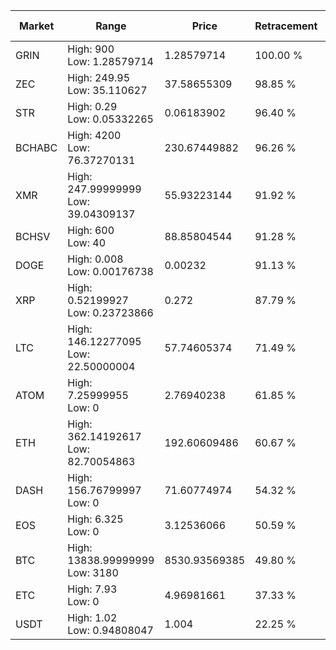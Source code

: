 | Market | Range | Price| Retracement | Doubles to 50% |
| --- | --- | --- | --- | --- |
| GRIN | High: 900<br />Low: 1.28579714 | 1.28579714 | 100.00 % | 350.48 |
| ZEC | High: 249.95<br />Low: 35.110627 | 37.58655309 | 98.85 % | 3.79 |
| STR | High: 0.29<br />Low: 0.05332265 | 0.06183902 | 96.40 % | 2.78 |
| BCHABC | High: 4200<br />Low: 76.37270131 | 230.67449882 | 96.26 % | 9.27 |
| XMR | High: 247.99999999<br />Low: 39.04309137 | 55.93223144 | 91.92 % | 2.57 |
| BCHSV | High: 600<br />Low: 40 | 88.85804544 | 91.28 % | 3.60 |
| DOGE | High: 0.008<br />Low: 0.00176738 | 0.00232 | 91.13 % | 2.11 |
| XRP | High: 0.52199927<br />Low: 0.23723866 | 0.272 | 87.79 % | 1.40 |
| LTC | High: 146.12277095<br />Low: 22.50000004 | 57.74605374 | 71.49 % | 1.46 |
| ATOM | High: 7.25999955<br />Low: 0 | 2.76940238 | 61.85 % | 1.31 |
| ETH | High: 362.14192617<br />Low: 82.70054863 | 192.60609486 | 60.67 % | 1.15 |
| DASH | High: 156.76799997<br />Low: 0 | 71.60774974 | 54.32 % | 1.09 |
| EOS | High: 6.325<br />Low: 0 | 3.12536066 | 50.59 % | 1.01 |
| BTC | High: 13838.99999999<br />Low: 3180 | 8530.93569385 | 49.80 % | 0.00 |
| ETC | High: 7.93<br />Low: 0 | 4.96981661 | 37.33 % | 0.00 |
| USDT | High: 1.02<br />Low: 0.94808047 | 1.004 | 22.25 % | 0.00 |
